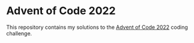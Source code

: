 # Advent of Code 2022

This repository contains my solutions to the [Advent of Code 2022](https://adventofcode.com/) coding challenge.
